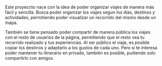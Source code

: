 Este proyeccto nace con la idea de poder organizar viajes de manera más facil y sencilla. Busca poder organizar los viajes segun los días, destinos y actividades, permitiendo poder visualizar un recorrido del mismo desde un mapa. 

También se tiene pensado poder compartir de manera pública los viajes con el resto de usuarios de la página, permitiendo que el resto vea tu recorrido realizado y tus experiencias. Al ser público el viaje, es posible copiar los destinos y adaptarlo a los gustos de cada uno. Pero si te interesa poder mantener tu itinerario en privado, también es posible, pudiendo solo compartirlo con amigos. 

